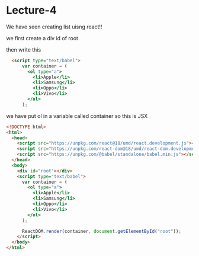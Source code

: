 # Lecture-4

We have seen creating list uisng react!!

we first create a div id of root

then write this

```html
  <script type="text/babel">
      var container = (
        <ol type="a">
          <li>Apple</li>
          <li>Samsung</li>
          <li>Oppo</li>
          <li>Vivo</li>
        </ol>
      );
```
we have put ol in a variable called container so this is JSX

```html
<!DOCTYPE html>
<html>
  <head>
    <script src="https://unpkg.com/react@18/umd/react.development.js"></script>
    <script src="https://unpkg.com/react-dom@18/umd/react-dom.development.js"></script>
    <script src="https://unpkg.com/@babel/standalone/babel.min.js"></script>
  </head>
  <body>
    <div id="root"></div>
    <script type="text/babel">
      var container = (
        <ol type="a">
          <li>Apple</li>
          <li>Samsung</li>
          <li>Oppo</li>
          <li>Vivo</li>
        </ol>
      );

      ReactDOM.render(container, document.getElementById("root"));
    </script>
  </body>
</html>


````

















